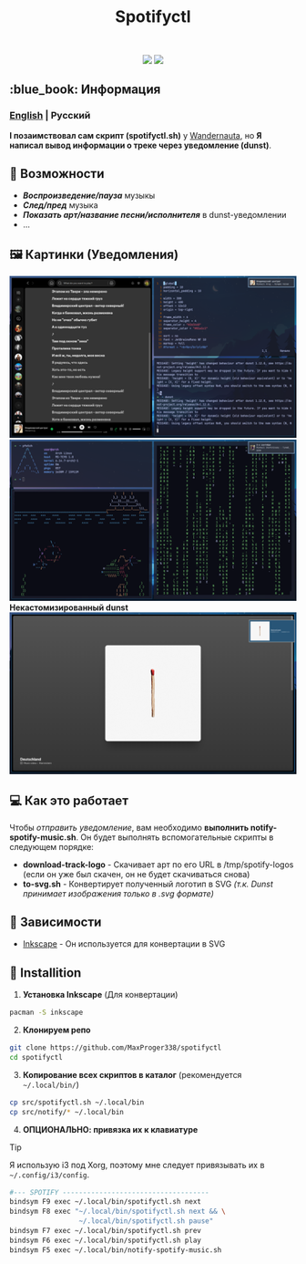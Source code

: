 <h1 align="center">Spotifyctl</h1>

<!-- BADGES -->
</br>

<p align="center">
  <img src="https://img.shields.io/github/issues/MaxProger338/spotifyctl?style=for-the-badge">
  <img src="https://img.shields.io/github/repo-size/MaxProger338/spotifyctl?style=for-the-badge">
  </br>
</p>

<!-- ABOUT -->
<h2 align="left"> :blue_book: Информация</h2>

### [English](../README.md) | **Русский**

__I позаимствовал сам скрипт (spotifyctl.sh)__ у [Wandernauta](https://gist.github.com/wandernauta/6800547), но **Я написал вывод информации о треке через уведомление (dunst)**.

<!-- FEATURES -->
## 🚀 Возможности
* ***Воспроизведение/пауза*** музыкы
* ***След/пред*** музыка
* ***Показать арт/название песни/исполнителя*** в dunst-уведомлении
* ...

<!-- PREVIEW -->
## 🖼️ Картинки (Уведомления)
![preview](assets/preview/2.png)
![preview](assets/preview/3.png)
**Некастомизированный dunst**
![preview](assets/preview/1.png)

<!-- HOW DOES IT WORK -->
## 💻 Как это работает
Чтобы *отправить уведомление*, вам необходимо **выполнить notify-spotify-music.sh**. Он будет выполнять вспомогательные скрипты в следующем порядке: 
- **download-track-logo** - Скачивает арт по его URL в /tmp/spotify-logos (если он уже был скачен, он не будет скачиваться снова)
- **to-svg.sh** - Конвертирует полученный логотип в SVG *(т.к. Dunst принимает изображения только в .svg формате)*

<!-- DEPENDENCIES -->
## 🗿 Зависимости

- [Inkscape](https://inkscape.org/) - Он используется для конвертации в SVG

<!-- INSTALLITION -->
## 📘 Installition

1. **Установка Inkscape** (Для конвертации)
```bash
pacman -S inkscape 
```
2. **Клонируем репо**
```bash
git clone https://github.com/MaxProger338/spotifyctl
cd spotifyctl
```
3. **Копирование всех скриптов в каталог** (рекомендуется `~/.local/bin/`)
```bash
cp src/spotifyctl.sh ~/.local/bin
cp src/notify/* ~/.local/bin
```
4. **ОПЦИОНАЛЬНО: привязка их к клавиатуре** 

> [!TIP]
> Я использую i3 под Xorg, поэтому мне следует привязывать их в `~/.config/i3/config`.

```bash
#--- SPOTIFY ------------------------------------
bindsym F9 exec ~/.local/bin/spotifyctl.sh next
bindsym F8 exec "~/.local/bin/spotifyctl.sh next && \
                 ~/.local/bin/spotifyctl.sh pause"
bindsym F7 exec ~/.local/bin/spotifyctl.sh prev
bindsym F6 exec ~/.local/bin/spotifyctl.sh play
bindsym F5 exec ~/.local/bin/notify-spotify-music.sh
```
